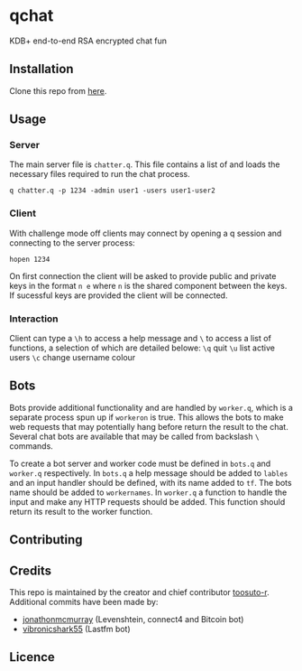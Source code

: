 # qchat
KDB+ end-to-end RSA encrypted chat fun

## Installation

Clone this repo from [here](https://github.com/toosuto-r/qchat).

## Usage

### Server
The main server file is `chatter.q`. This file contains a list of and loads the necessary files required to run the chat process.
```
q chatter.q -p 1234 -admin user1 -users user1-user2
```

### Client
With challenge mode off clients may connect by opening a q session and connecting to the server process:
```
hopen 1234
```
On first connection the client will be asked to provide public and private keys in the format `n e` where `n` is the shared component between the keys.
If sucessful keys are provided the client will be connected.

### Interaction
Client can type a `\h` to access a help message and `\` to access a list of functions, a selection of which are detailed belowe:
`\q` quit
`\u` list active users
`\c` change username colour

## Bots
Bots provide additional functionality and are handled by `worker.q`, which is a separate process spun up if `workeron` is true. This allows the bots to make web requests that may potentially hang before return the result to the chat.
Several chat bots are available that may be called from backslash `\` commands.

To create a bot server and worker code must be defined in `bots.q` and `worker.q` respectively.
In `bots.q` a help message should be added to `lables` and an input handler should be defined, with its name added to `tf`. The bots name should be added to `workernames`.
In `worker.q` a function to handle the input and make any HTTP requests should be added. This function should return its result to the worker function.

## Contributing

## Credits
This repo is maintained by the creator and chief contributor [toosuto-r](https://github.com/toosuto-r).
Additional commits have been made by:
* [jonathonmcmurray](https://github.com/jonathonmcmurray) (Levenshtein, connect4 and Bitcoin bot)
* [vibronicshark55](https://github.com/vibronicshark55) (Lastfm bot)

## Licence

